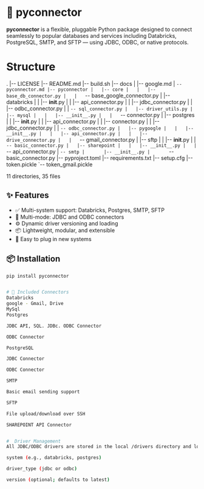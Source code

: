 # 🔌 pyconnector

**pyconnector** is a flexible, pluggable Python package designed to connect seamlessly to popular databases and services including Databricks, PostgreSQL, SMTP, and SFTP — using JDBC, ODBC, or native protocols.

# Structure
.
|-- LICENSE
|-- README.md
|-- build.sh
|-- docs
|   |-- google.md
|   `-- pyconnector.md
|-- pyconnector
|   |-- core
|   |   |-- base_db_connector.py
|   |   `-- base_google_connector.py
|   |-- databricks
|   |   |-- __init__.py
|   |   |-- api_connector.py
|   |   |-- jdbc_connector.py
|   |   |-- odbc_connector.py
|   |   `-- sql_connector.py
|   |-- driver_utils.py
|   |-- mysql
|   |   |-- __init__.py
|   |   `-- connector.py
|   |-- postgres
|   |   |-- __init__.py
|   |   |-- api_connector.py
|   |   |-- connector.py
|   |   |-- jdbc_connector.py
|   |   `-- odbc_connector.py
|   |-- pygoogle
|   |   |-- __init__.py
|   |   |-- api_connector.py
|   |   |-- drive_connector.py
|   |   `-- gmail_connector.py
|   |-- sftp
|   |   |-- __init__.py
|   |   `-- basic_connector.py
|   |-- sharepoint
|   |   |-- __init__.py
|   |   `-- api_connector.py
|   `-- smtp
|       |-- __init__.py
|       `-- basic_connector.py
|-- pyproject.toml
|-- requirements.txt
|-- setup.cfg
|-- token.pickle
`-- token_gmail.pickle

11 directories, 35 files


## ✨ Features

- ✅ Multi-system support: Databricks, Postgres, SMTP, SFTP  
- 🔄 Multi-mode: JDBC and ODBC connectors  
- ⚙️ Dynamic driver versioning and loading  
- 📦 Lightweight, modular, and extensible  
- 🧩 Easy to plug in new systems  

## 📦 Installation

```bash
pip install pyconnector


# 🔌 Included Connectors
Databricks
google - Gmail, Drive
MySql
Postgres

JDBC API, SQL. JDBc. ODBC Connector 

ODBC Connector

PostgreSQL

JDBC Connector

ODBC Connector

SMTP

Basic email sending support

SFTP

File upload/download over SSH

SHAREPOINT API Connector


#  Driver Management
All JDBC/ODBC drivers are stored in the local /drivers directory and loaded dynamically by:

system (e.g., databricks, postgres)

driver_type (jdbc or odbc)

version (optional; defaults to latest)